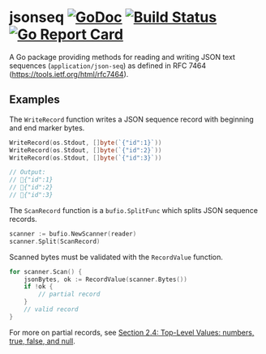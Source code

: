 # jsonseq [![GoDoc](https://godoc.org/github.com/jmank88/jsonseq?status.svg)](https://godoc.org/github.com/jmank88/jsonseq) [![Build Status](https://travis-ci.org/jmank88/jsonseq.svg)](https://travis-ci.org/jmank88/jsonseq) [![Go Report Card](https://goreportcard.com/badge/github.com/jmank88/jsonseq)](https://goreportcard.com/report/github.com/jmank88/jsonseq)

A Go package providing methods for reading and writing JSON text sequences
(`application/json-seq`) as defined in RFC 7464 (https://tools.ietf.org/html/rfc7464).

## Examples

The `WriteRecord` function writes a JSON sequence record with beginning and end marker bytes.

```go
WriteRecord(os.Stdout, []byte(`{"id":1}`))
WriteRecord(os.Stdout, []byte(`{"id":2}`))
WriteRecord(os.Stdout, []byte(`{"id":3}`))

// Output:
// {"id":1}
// {"id":2}
// {"id":3}
```

The `ScanRecord` function is a `bufio.SplitFunc` which splits JSON sequence records.

```go
scanner := bufio.NewScanner(reader)
scanner.Split(ScanRecord)
```

Scanned bytes must be validated with the `RecordValue` function.

```go
for scanner.Scan() {
	jsonBytes, ok := RecordValue(scanner.Bytes())
	if !ok {
		// partial record
	}
	// valid record
}
```

For more on partial records, see [Section 2.4: Top-Level Values: numbers, true, false, and null](https://tools.ietf.org/html/rfc7464#section-2.4).
                                                                                             